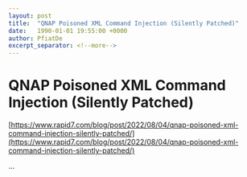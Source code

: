 ```yaml
---
layout: post
title:  "QNAP Poisoned XML Command Injection (Silently Patched)"
date:   1990-01-01 19:55:00 +0000
author: PfiatDe
excerpt_separator: <!--more-->
---
```


# QNAP Poisoned XML Command Injection (Silently Patched)
[https://www.rapid7.com/blog/post/2022/08/04/qnap-poisoned-xml-command-injection-silently-patched/](https://www.rapid7.com/blog/post/2022/08/04/qnap-poisoned-xml-command-injection-silently-patched/)

...
<!--more-->
